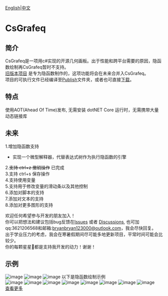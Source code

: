 ﻿[English](README.md)|[中文](README_ZH.md)
# CsGrafeq

## 简介

CsGrafeq是一项用c#实现的开源几何画板。出于性能和跨平台需要的原因，隐函数绘制再CsGrafeq暂时不支持。\
[旧版本项目](./OldVersion/README.md) 是专为隐函数制作的，这项功能将会在未来合并入CsGrafeq。\
项目的可执行文件已经编译至[Publish](./Publish)文件夹，或者也可直接[下载]("https://wwzt.lanzoul.com/is26E349oheh")。

## 特点
使用AOT(Ahead Of Time)发布, 无需安装 dotNET Core 运行时，无需携带大量动态链接库

## 未来
1.增加隐函数支持
  - 实现一个微型解释器，代替表达式树作为执行隐函数的引擎 

2.~~支持 ctrl+z 撤销操作~~ 已完成\
3.支持 ctrl+s 保存操作\
4.支持使用变量\
5.支持用于修改变量的滑动条以及其他控制\
6.添加对脚本的支持\
7.添加对文本的支持\
8.添加对更多图形的支持

欢迎任何希望参与开发的朋友加入！\
你可以把想法和建议包括bug反馈在[Issues](https://github.com/jyswjjgdwtdtj/CsGrafeq/issues) 或者 [Discussions](https://github.com/jyswjjgdwtdtj/CsGrafeq/discussions), 也可加qq:3621206568和邮箱:bryanbryan123000@outlook.com，我会尽快回复。\
出于学业压力的考虑，我会在寒暑假期间尽可能多地更新项目，平常时间可能会比较少。\
你的每颗星星🌟都是支持我开发的动力！谢谢！

## 示例
![image](Example/1.bmp)
![image](Example/2.bmp)
![image](Example/3.bmp)
以下是隐函数绘制示例\
![image](OldVersion/ExampleImage/1-1.jpg)
![image](OldVersion/ExampleImage/1-2.jpg)
![image](OldVersion/ExampleImage/1-3.jpg)
![image](OldVersion/ExampleImage/1-4.jpg)
![image](OldVersion/ExampleImage/1-5.jpg)
![image](OldVersion/ExampleImage/1-6.jpg)
![image](OldVersion/ExampleImage/1-7.jpg)
![image](OldVersion/ExampleImage/1-8.jpg)\
[查看更多](OldVersion/Example.md) 

